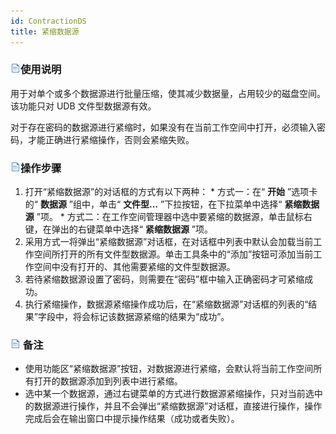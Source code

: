 ```yaml
---
id: ContractionDS
title: 紧缩数据源
---
```

### ![](../../img/read.gif)使用说明

用于对单个或多个数据源进行批量压缩，使其减少数据量，占用较少的磁盘空间。该功能只对 UDB 文件型数据源有效。

对于存在密码的数据源进行紧缩时，如果没有在当前工作空间中打开，必须输入密码，才能正确进行紧缩操作，否则会紧缩失败。

### ![](../../img/read.gif)操作步骤

  1. 打开“紧缩数据源”的对话框的方式有以下两种： 
    * 方式一：在“ **开始** ”选项卡的“ **数据源** ”组中，单击“ **文件型...** ”下拉按钮，在下拉菜单中选择“ **紧缩数据源** ”项。
    * 方式二：在工作空间管理器中选中要紧缩的数据源，单击鼠标右键，在弹出的右键菜单中选择“ **紧缩数据源** ”项。
  2. 采用方式一将弹出“紧缩数据源”对话框，在对话框中列表中默认会加载当前工作空间所打开的所有文件型数据源。单击工具条中的“添加”按钮可添加当前工作空间中没有打开的、其他需要紧缩的文件型数据源。
  3. 若待紧缩数据源设置了密码，则需要在“密码”框中输入正确密码才可紧缩成功。
  4. 执行紧缩操作，数据源紧缩操作成功后，在“紧缩数据源”对话框的列表的“结果”字段中，将会标记该数据源紧缩的结果为“成功”。

### ![](../../img/read.gif) 备注

  * 使用功能区“紧缩数据源”按钮，对数据源进行紧缩，会默认将当前工作空间所有打开的数据源添加到列表中进行紧缩。
  * 选中某一个数据源，通过右键菜单的方式进行数据源紧缩操作，只对当前选中的数据源进行操作，并且不会弹出“紧缩数据源”对话框，直接进行操作，操作完成后会在输出窗口中提示操作结果（成功或者失败）。



